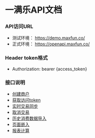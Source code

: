 # 一满乐API文档


### API访问URL
   
  * 测试环境： https://demo.maxfun.co/
  * 正式环境： https://openapi.maxfun.co/


###  Header token格式
  * Authorization: bearer {access_token}


### 接口说明
  * [创建商户](https://github.com/maxfunapi/api/blob/master/create_merchant.md)
  * [获取访问token](https://github.com/maxfunapi/api/blob/master/get_access_token.md)
  * [实时交易同步](https://github.com/maxfunapi/api/blob/master/syn_transaction.md)
  * [取消交易](https://github.com/maxfunapi/api/blob/master/cancle_transaction.md)
  * [历史消费数据导入](https://github.com/maxfunapi/api/blob/master/import_history.md)
  * [页面嵌入](https://github.com/maxfunapi/api/blob/master/page_embed.md)
  * [报表计算](https://github.com/maxfunapi/api/blob/master/calculate_data.md)
